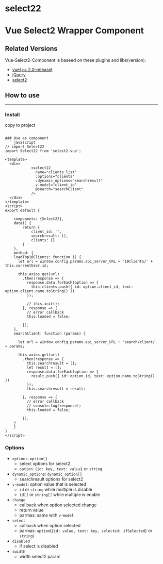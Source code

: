 # select22
# Vue Select2 Wrapper Component

## Related Versions

Vue-Select2-Component is baseed on these plugins and libs(version):
- [vue(>= 2.0-release)](https://github.com/vuejs/vue)
- [jQuery](https://jquery.com/)
- [select2](https://select2.github.io/)

## How to use 
---
### Install
copy to project

```

### Use as component
``` javascript
// import Select22
import Select22 from 'select2.vue';

<template>
  <div>
            <select22
              name="clients_list"
              :options="clients"
              :dynamic_options="searchresult"
              v-model="client_id"
              @search="searchClient"
            />
  </div>
</template>
<script>
export default {

    components: {Select22},
    data() {
        return {
            client_id: '',
            searchresult: [],
            clients: {}
        }
    },
    method: {
    loadTop10Clients: function () {
      let url = window.config.params.api_server_URL + '10clients/' + this.currentUser.id;

      this.axios.get(url)
        .then(response => {
          response.data.forEach(option => {
            this.clients.push({ id: option.client_id, text: option.client.name.toString() })
          });

          // this.init();
        }, response => {
          // error callback
          this.loaded = false;

        });
    },
    searchClient: function (params) {

      let url = window.config.params.api_server_URL + 'search/client/' + params;

      this.axios.get(url)
        .then(response => {
          this.searchresult = [];
          let result = [];
          response.data.forEach(option => {
            result.push({ id: option.id, text: option.name.toString() })
          });
          this.searchresult = result;

        }, response => {
          // error callback
          // console.log(response);
          this.loaded = false;

        });
    }
    }
}
</script>
```

### Options
- `options`: `option[]`
  - select options for select2
  - `option`: `{id: key, text: value}` or `string`
- `dynamic_options`: `dynamic_option[]`
  - searchresult options for select2
- `v-model`: option value that is selected
  - `id` or `string` while multiple is disable
  - `id[]` or `string[]` while multiple is enable
- `change`
  - callback when option selected change
  - return value
  - parmas: same with `v-model`
- `select`
  - callback when option selected
  - parmas: `option`(`{id: value, text: key, selected: ifSelected}` or `string`)
- `disabled`
  - if select is disabled
- `swidth`
  - width select2 param
